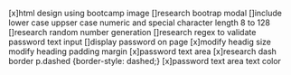 [x]html design using bootcamp image
[]research bootrap modal
[]include lower case uppser case numeric and special character length 8 to 128
[]research random number generation 
[]research regex to validate password text input
[]display password on page
[x]modify headig size modify heading padding margin
[x]password text area
[x]research dash border p.dashed {border-style: dashed;}
[x]password text area text color
